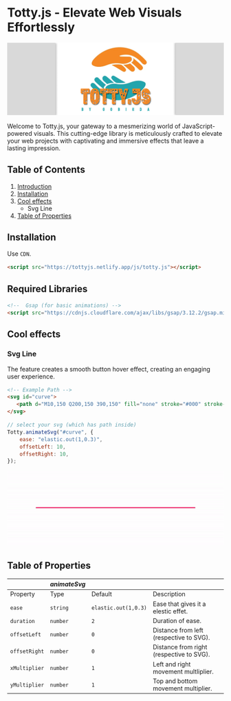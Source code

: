 # Totty.js - Elevate Web Visuals Effortlessly

![Totty.js Logo](./public/banner.png)

Welcome to Totty.js, your gateway to a mesmerizing world of JavaScript-powered visuals. This cutting-edge library is meticulously crafted to elevate your web projects with captivating and immersive effects that leave a lasting impression.

## Table of Contents

1. [Introduction](#introduction)
2. [Installation](#installation)
3. [Cool effects](#cool-effects)
   - Svg Line
4. [Table of Properties](#table-of-properties)


## Installation
Use `CDN`.
```html
<script src="https://tottyjs.netlify.app/js/totty.js"></script>
```
## Required Libraries
```html
<!--  Gsap (for basic animations) -->
<script src="https://cdnjs.cloudflare.com/ajax/libs/gsap/3.12.2/gsap.min.js"></script>
```



## Cool effects
### Svg Line

The feature creates a smooth button hover effect, creating an engaging user experience.

```html
<!-- Example Path -->
<svg id="curve">
   <path d="M10,150 Q200,150 390,150" fill="none" stroke="#000" stroke-width="6"/>
</svg>
```
```javascript
// select your svg (which has path inside)
Totty.animateSvg("#curve", {
    ease: "elastic.out(1,0.3)",
    offsetLeft: 10,
    offsetRight: 10,
});
```
![Curve Effect](https://raw.githubusercontent.com/gobinda-das-dev/tottyjs/main/examples/curveEffect.gif)







## Table of Properties
|                      | *animateSvg*         |                                   |                                                   |
| -------------------- | -------------------- | --------------------------------- | ------------------------------------------------- |
| Property             | Type                 | Default                           | Description                                       |
| `ease`               | `string`             | `elastic.out(1,0.3)`              | Ease that gives it a elestic effet.               |
| `duration`           | `number`             | `2`                               | Duration of ease.                                 |
| `offsetLeft`         | `number`             | `0`                               | Distance from left (respective to SVG).           |
| `offsetRight`        | `number`             | `0`                               | Distance from right (respective to SVG).          |
| `xMultiplier`        | `number`             | `1`                               | Left and right movement multliplier.              |
| `yMultiplier`        | `number`             | `1`                               | Top and bottom movement multiplier.               |
